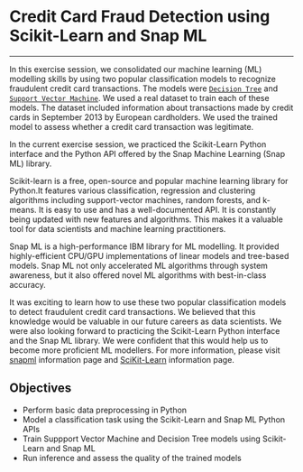 # **Credit Card Fraud Detection using Scikit-Learn and Snap ML**
------
In this exercise session, we consolidated our machine learning (ML) modelling skills by using two popular classification models to recognize fraudulent credit card transactions. The models were [`Decision Tree`](https://en.wikipedia.org/wiki/Decision_tree) and [`Support Vector Machine`](https://en.wikipedia.org/wiki/Support_vector_machine). We used a real dataset to train each of these models. The dataset included information about transactions made by credit cards in September 2013 by European cardholders. We used the trained model to assess whether a credit card transaction was legitimate.


In the current exercise session, we practiced the Scikit-Learn Python interface and the Python API offered by the Snap Machine Learning (Snap ML) library.

Scikit-learn is a free, open-source and popular machine learning library for Python.It features various classification, regression and clustering algorithms including support-vector machines, random forests, and k-means. It is easy to use and has a well-documented API. It is constantly being updated with new features and algorithms. This makes it a valuable tool for data scientists and machine learning practitioners.

Snap ML is a high-performance IBM library for ML modelling. It provided highly-efficient CPU/GPU implementations of linear models and tree-based models. Snap ML not only accelerated ML algorithms through system awareness, but it also offered novel ML algorithms with best-in-class accuracy.

It was exciting to learn how to use these two popular classification models to detect fraudulent credit card transactions. We believed that this knowledge would be valuable in our future careers as data scientists. We were also looking forward to practicing the Scikit-Learn Python interface and the Snap ML library. We were confident that this would help us to become more proficient ML modellers. For more information, please visit [snapml](https://snapml.readthedocs.io/en/latest/) information page and [SciKit-Learn](https://scikit-learn.org/stable/index.html) information page.

## Objectives
- Perform basic data preprocessing in Python
- Model a classification task using the Scikit-Learn and Snap ML Python APIs
- Train Suppport Vector Machine and Decision Tree models using Scikit-Learn and Snap ML
- Run inference and assess the quality of the trained models
